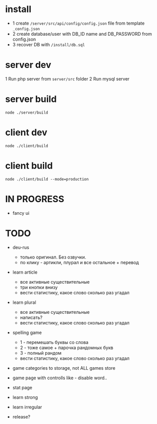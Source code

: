 # install
* 1 create `/server/src/api/config/config.json` file from template `_config.json`
* 2 create database/user with DB_ID name and DB_PASSWORD from config.json
* 3 recover DB with `/install/db.sql`

# server dev
1 Run php server from `server/src` folder
2 Run mysql server

# server build
`node ./server/build`

# client dev
`node ./client/build`

# client build
`node ./client/build --mode=production`

# IN PROGRESS
* fancy ui

# TODO
* deu-rus
  * только оригинал. Без озвучки.
  * по клику - артикли, плурал и все остальное + перевод

* learn article
  * все активные существительные
  * три кнопки внизу
  * вести статистику, какое слово сколько раз угадал

* learn plural
  * все активные существительные
  * написать?
  * вести статистику, какое слово сколько раз угадал

* spelling game
  - 1 - перемешать буквы со слова
  - 2 - тоже самое + парочка рандомных букв
  - 3 - полный рандом
  * вести статистику, какое слово сколько раз угадал

* game categories to storage, not ALL games store
* game page with controlls like - disable word..
* stat page
* learn strong
* learn irregular
* release?
